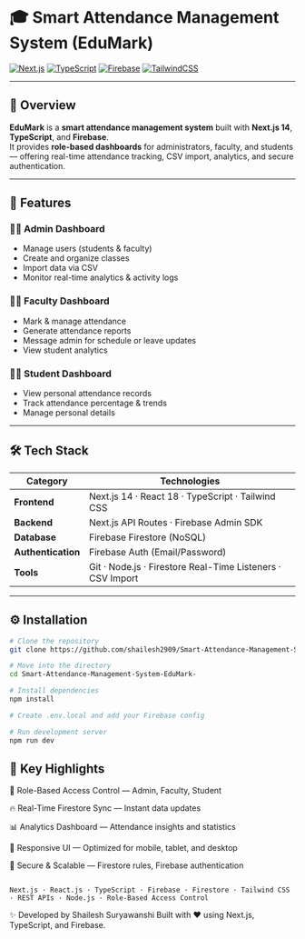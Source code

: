 # 🎓 Smart Attendance Management System (EduMark)

[![Next.js](https://img.shields.io/badge/Next.js-14-black?logo=next.js)](https://nextjs.org/)
[![TypeScript](https://img.shields.io/badge/TypeScript-5.0-blue?logo=typescript)](https://www.typescriptlang.org/)
[![Firebase](https://img.shields.io/badge/Firebase-Cloud-orange?logo=firebase)](https://firebase.google.com/)
[![TailwindCSS](https://img.shields.io/badge/Tailwind_CSS-3.4-38B2AC?logo=tailwind-css&logoColor=white)](https://tailwindcss.com/)

---

## 📘 Overview  
**EduMark** is a **smart attendance management system** built with **Next.js 14**, **TypeScript**, and **Firebase**.  
It provides **role-based dashboards** for administrators, faculty, and students — offering real-time attendance tracking, CSV import, analytics, and secure authentication.

---

## 🚀 Features

### 👩‍💼 Admin Dashboard  
- Manage users (students & faculty)  
- Create and organize classes  
- Import data via CSV  
- Monitor real-time analytics & activity logs  

### 👨‍🏫 Faculty Dashboard  
- Mark & manage attendance  
- Generate attendance reports  
- Message admin for schedule or leave updates  
- View student analytics  

### 👨‍🎓 Student Dashboard  
- View personal attendance records  
- Track attendance percentage & trends  
- Manage personal details  

---

## 🛠️ Tech Stack

| Category | Technologies |
|-----------|---------------|
| **Frontend** | Next.js 14 · React 18 · TypeScript · Tailwind CSS |
| **Backend** | Next.js API Routes · Firebase Admin SDK |
| **Database** | Firebase Firestore (NoSQL) |
| **Authentication** | Firebase Auth (Email/Password) |
| **Tools** | Git · Node.js · Firestore Real-Time Listeners · CSV Import |

---

## ⚙️ Installation

```bash
# Clone the repository
git clone https://github.com/shailesh2909/Smart-Attendance-Management-System-EduMark-.git

# Move into the directory
cd Smart-Attendance-Management-System-EduMark-

# Install dependencies
npm install

# Create .env.local and add your Firebase config

# Run development server
npm run dev
```

## 🔐 Key Highlights

🔑 Role-Based Access Control — Admin, Faculty, Student

🔥 Real-Time Firestore Sync — Instant data updates

📊 Analytics Dashboard — Attendance insights and statistics

📱 Responsive UI — Optimized for mobile, tablet, and desktop

🧩 Secure & Scalable — Firestore rules, Firebase authentication

```🧠 Skills Used

Next.js · React.js · TypeScript · Firebase · Firestore · Tailwind CSS · REST APIs · Node.js · Role-Based Access Control
```

✨ Developed by Shailesh Suryawanshi
Built with ❤️ using Next.js, TypeScript, and Firebase.
